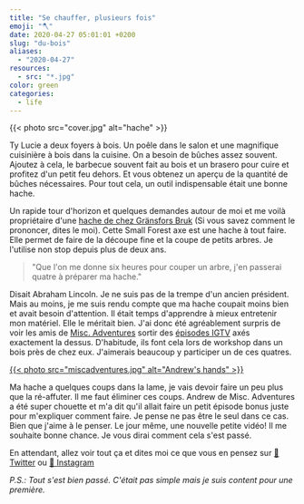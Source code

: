 ```yaml
---
title: "Se chauffer, plusieurs fois"
emoji: "🪓"
date: 2020-04-27 05:01:01 +0200
slug: "du-bois"
aliases:
  - "2020-04-27"
resources:
  - src: "*.jpg"
color: green
categories:
  - life
---
```


{{< photo src="cover.jpg" alt="hache" >}}

Ty Lucie a deux foyers à bois. Un poêle dans le salon et une magnifique cuisinière à bois dans la cuisine. On a besoin de bûches assez souvent. Ajoutez à cela, le barbecue souvent fait au bois et un brasero pour cuire et profitez d'un petit feu dehors. Et vous obtenez un aperçu de la quantité de bûches nécessaires. Pour tout cela, un outil indispensable était une bonne hache.

Un rapide tour d'horizon et quelques demandes autour de moi et me voilà propriétaire d'une [hache de chez Gränsfors Bruk](https://www.gransforsbruk.com/en/product/gransfors-small-forest-axe/) (Si vous savez comment le prononcer, dites le moi). Cette Small Forest axe est une hache à tout faire. Elle permet de faire de la découpe fine et la coupe de petits arbres. Je l'utilise non stop depuis plus de deux ans.

> "Que l'on me donne six heures pour couper un arbre, j'en passerai quatre à préparer ma hache."

Disait Abraham Lincoln. Je ne suis pas de la trempe d'un ancien président. Mais au moins, je me suis rendu compte que ma hache coupait moins bien et avait besoin d'attention. Il était temps d'apprendre à mieux entretenir mon matériel. Elle le méritait bien. J'ai donc été agréablement surpris de voir les amis de [Misc. Adventures](https://miscellaneousadventures.co.uk) sortir des [épisodes IGTV](https://www.instagram.com/misc_adventures/channel/) axés exactement la dessus. D'habitude, ils font cela lors de workshop dans un bois près de chez eux. J'aimerais beaucoup y participer un de ces quatres.

[{{< photo src="miscadventures.jpg" alt="Andrew's hands" >}}](https://instagram.com/misc_adventures/channel)

Ma hache a quelques coups dans la lame, je vais devoir faire un peu plus que la ré-affuter. Il me faut éliminer ces coups. Andrew de Misc. Adventures a été super chouette et m'a dit qu'il allait faire un petit épisode bonus juste pour m'expliquer comment faire. Je pense ne pas être le seul dans ce cas. Bien que j'aime à le penser. Le jour même, une nouvelle petite vidéo! Il me souhaite bonne chance. Je vous dirai comment cela s'est passé.

En attendant, allez voir tout ça et dites moi ce que vous en pensez sur [🐥 Twitter](https://twitter.com/bonjouryannick) ou [📸 Instagram](https://instagram.com/bonjouryannick)

_P.S.: Tout s'est bien passé. C'était pas simple mais je suis content pour une première._
